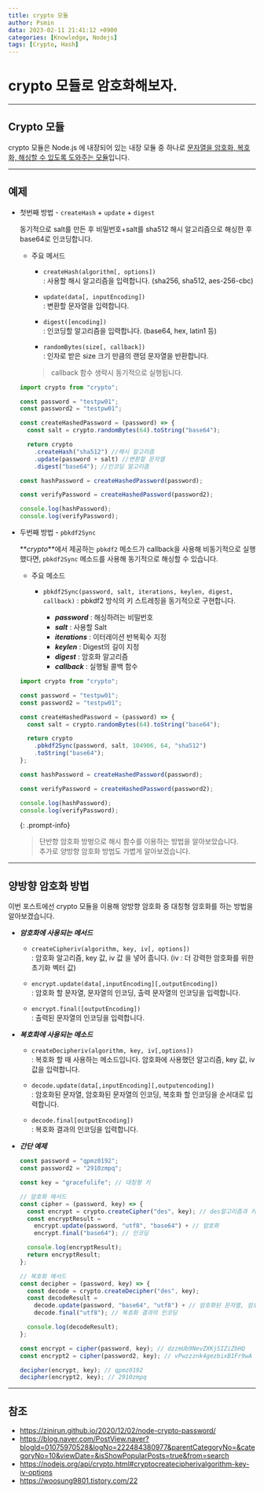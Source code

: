 ```yaml
---
title: crypto 모듈
author: Psmin
data: 2023-02-11 21:41:12 +0900
categories: [Knowledge, Nodejs]
tags: [Crypto, Hash]
---
```


# crypto 모듈로 암호화해보자.

---

## Crypto 모듈

crypto 모듈은 Node.js 에 내장되어 있는 내장 모듈 중 하나로 <u>문자열을 암호화, 복호화, 해싱할 수 있도록 도와주는 모듈</u>입니다.

---

## 예제

- 첫번째 방법 - `createHash` + `update` + `digest`

  동기적으로 salt를 만든 후 비밀번호+salt를 sha512 해시 알고리즘으로 해싱한 후 base64로 인코딩합니다.

  - 주요 메서드

    - `createHash(algorithm[, options])`  
      : 사용할 해시 알고리즘을 입력합니다. (sha256, sha512, aes-256-cbc)

    - `update(data[, inputEncoding])`  
      : 변환할 문자열을 입력합니다.

    - `digest([encoding])`  
      : 인코딩할 알고리즘을 입력합니다. (base64, hex, latin1 등)

    - `randomBytes(size[, callback])`  
      : 인자로 받은 size 크기 만큼의 랜덤 문자열을 반환합니다.

    > callback 함수 생략시 동기적으로 실행됩니다.

  ```js
  import crypto from "crypto";

  const password = "testpw01";
  const password2 = "testpw01";

  const createHashedPassword = (password) => {
    const salt = crypto.randomBytes(64).toString("base64");

    return crypto
      .createHash("sha512") //해시 알고리즘
      .update(password + salt) //변환할 문자열
      .digest("base64"); //인코딩 알고리즘

  const hashPassword = createHashedPassword(password);

  const verifyPassword = createHashedPassword(password2);

  console.log(hashPassword);
  console.log(verifyPassword);

  ```

- 두번째 방법 - `pbkdf2Sync`

  **_crypto_**에서 제공하는 `pbkdf2` 메소드가 callback을 사용해 비동기적으로 실행했다면, `pbkdf2Sync` 메소드를 사용해 동기적으로 해싱할 수 있습니다.

  - 주요 메소드

    - `pbkdf2Sync(password, salt, iterations, keylen, digest, callback)`
      : pbkdf2 방식의 키 스트레칭을 동기적으로 구현합니다.

      - **_password_** : 해싱하려는 비밀번호
      - **_salt_** : 사용할 Salt
      - **_iterations_** : 이터레이션 반복획수 지정
      - **_keylen_** : Digest의 길이 지정
      - **_digest_** : 암호화 알고리즘
      - **_callback_** : 실행될 콜백 함수

  ```js
  import crypto from "crypto";

  const password = "testpw01";
  const password2 = "testpw01";

  const createHashedPassword = (password) => {
    const salt = crypto.randomBytes(64).toString("base64");

    return crypto
      .pbkdf2Sync(password, salt, 104906, 64, "sha512")
      .toString("base64");
  };

  const hashPassword = createHashedPassword(password);

  const verifyPassword = createHashedPassword(password2);

  console.log(hashPassword);
  console.log(verifyPassword);
  ```

  {: .prompt-info}

  > 단반향 암호화 방벙으로 해시 함수를 이용하는 방법을 알아보았습니다.  
  > 추가로 양방향 암호화 방법도 가볍게 알아보겠습니다.

---

## 양방향 암호화 방법

이번 포스트에선 crypto 모듈을 이용해 양방향 암호화 중 대칭형 암호화를 하는 방법을 알아보겠습니다.

- **_암호화에 사용되는 메서드_**

  - `createCipheriv(algorithm, key, iv[, options])`  
    : 암호화 알고리즘, key 값, iv 값 을 넣어 줍니다. (iv : 더 강력한 암호화를 위한 초기화 벡터 값)

  - `encrypt.update(data[,inputEncoding][,outputEncoding])`  
    : 암호화 할 문자열, 문자열의 인코딩, 출력 문자열의 인코딩을 입력합니다.

  - `encrypt.final([outputEncoding])`  
    : 출력된 문자열의 인코딩을 입력합니다.

- **_복호화에 사용되는 메소드_**

  - `createDecipheriv(algorithm, key, iv[,options])`  
    : 복호화 할 때 사용하는 메소드입니다. 암호화에 사용했던 알고리즘, key 값, iv 값을 입력합니다.

  - `decode.update(data[,inputEncoding][,outputencoding])`  
    : 암호화된 문자열, 암호화된 문자열의 인코딩, 복호화 할 인코딩을 순서대로 입력합니다.

  - `decode.final[outputEncoding])`  
    : 복호화 결과의 인코딩을 입력합니다.

- **_간단 예제_**

  ```js
  const password = "qpmz0192";
  const password2 = "2910zmpq";

  const key = "gracefulife"; // 대칭형 키

  // 암호화 메서드
  const cipher = (password, key) => {
    const encrypt = crypto.createCipher("des", key); // des알고리즘과 키를 설정
    const encryptResult =
      encrypt.update(password, "utf8", "base64") + // 암호화
      encrypt.final("base64"); // 인코딩

    console.log(encryptResult);
    return encryptResult;
  };

  // 복호화 메서드
  const decipher = (password, key) => {
    const decode = crypto.createDecipher("des", key);
    const decodeResult =
      decode.update(password, "base64", "utf8") + // 암호화된 문자열, 암호화 했던 인코딩 종류, 복호화 할 인코딩 종류 설정
      decode.final("utf8"); // 복호화 결과의 인코딩

    console.log(decodeResult);
  };

  const encrypt = cipher(password, key); // dzzmUb9NevZXKjSIZiZbHQ
  const encrypt2 = cipher(password2, key); // vPwzzznk4gezbixB1Fr9wA

  decipher(encrypt, key); // qpmz0192
  decipher(encrypt2, key); // 2910zmpq
  ```

---

## 참조

- <https://zinirun.github.io/2020/12/02/node-crypto-password/>
- <https://blog.naver.com/PostView.naver?blogId=01075970528&logNo=222484380977&parentCategoryNo=&categoryNo=10&viewDate=&isShowPopularPosts=true&from=search>
- <https://nodejs.org/api/crypto.html#cryptocreatecipherivalgorithm-key-iv-options>
- <https://woosung9801.tistory.com/22>
